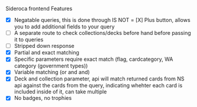 Sideroca frontend Features

- [X] Negatable queries, this is done through IS NOT
= [X] Plus button, allows you to add additional fields to your query
- [ ] A separate route to check collections/decks before hand before passing it to queries
- [ ] Stripped down response
- [X] Partial and exact matching
- [X] Specific parameters require exact match (flag, cardcategory, WA category (government types))
- [X] Variable matching (or and and)
- [X] Deck and collection parameter, api will match returned cards from NS api against the cards from the query, indicating whehter each card is included inside of it, can take multiple
- [X] No badges, no trophies